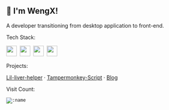 ## 👋 I'm WengX!

A developer transitioning from desktop application to front-end.

Tech Stack:

<code><img height="28" src="https://api.iconify.design/skill-icons/vuejs-dark.svg" /></code>&nbsp;
<code><img height="28" src="https://api.iconify.design/skill-icons/javascript.svg" /></code>&nbsp;
<code><img height="28" src="https://api.iconify.design/skill-icons/typescript.svg" /></code>&nbsp;
<code><img height="28" src="https://api.iconify.design/devicon/csharp.svg" /></code>&nbsp;

Projects:

[Lil-liver-helper](http://wengx.cn/) ·
[Tampermonkey-Script](http://gist.github.com/iwengx) ·
[Blog](http://blog.wengx.cn/)

Visit Count:

<code>![:name](https://count.getloli.com/get/@iwengx?theme=asoul)</code>

